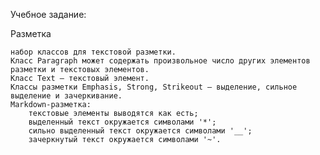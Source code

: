 Учебное задание:

Разметка

    набор классов для текстовой разметки.
    Класс Paragraph может содержать произвольное число других элементов разметки и текстовых элементов.
    Класс Text – текстовый элемент.
    Классы разметки Emphasis, Strong, Strikeout – выделение, сильное выделение и зачеркивание.
    Markdown-разметка:
        текстовые элементы выводятся как есть;
        выделенный текст окружается символами '*';
        сильно выделенный текст окружается символами '__';
        зачеркнутый текст окружается символами '~'. 
    

       
